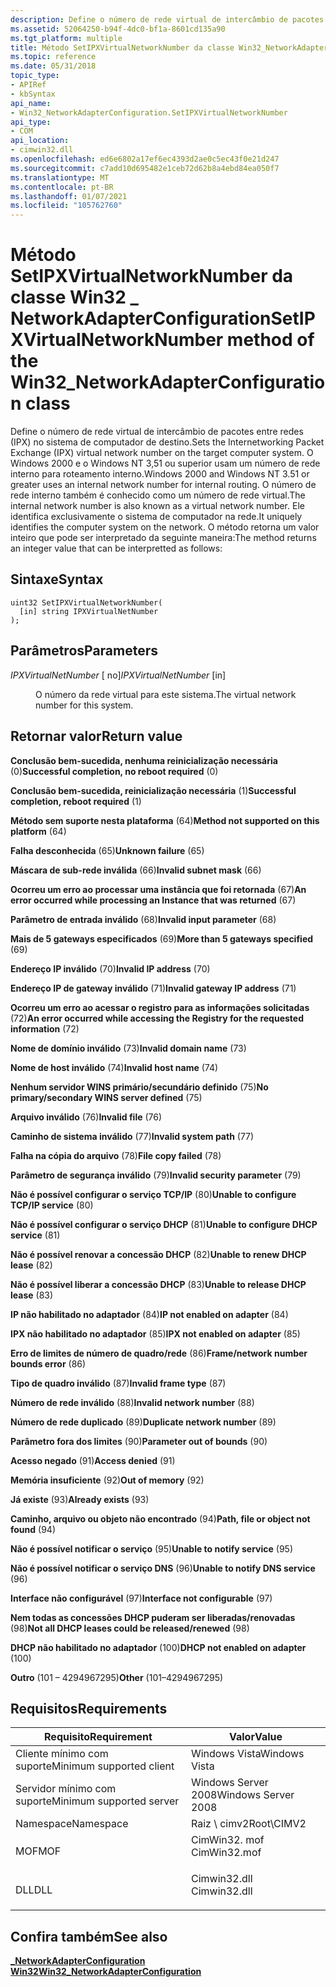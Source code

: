 ```yaml
---
description: Define o número de rede virtual de intercâmbio de pacotes entre redes (IPX) no sistema de computador de destino.
ms.assetid: 52064250-b94f-4dc0-bf1a-8601cd135a90
ms.tgt_platform: multiple
title: Método SetIPXVirtualNetworkNumber da classe Win32_NetworkAdapterConfiguration
ms.topic: reference
ms.date: 05/31/2018
topic_type:
- APIRef
- kbSyntax
api_name:
- Win32_NetworkAdapterConfiguration.SetIPXVirtualNetworkNumber
api_type:
- COM
api_location:
- cimwin32.dll
ms.openlocfilehash: ed6e6802a17ef6ec4393d2ae0c5ec43f0e21d247
ms.sourcegitcommit: c7add10d695482e1ceb72d62b8a4ebd84ea050f7
ms.translationtype: MT
ms.contentlocale: pt-BR
ms.lasthandoff: 01/07/2021
ms.locfileid: "105762760"
---
```

# <a name="setipxvirtualnetworknumber-method-of-the-win32_networkadapterconfiguration-class"></a><span data-ttu-id="5b232-103">Método SetIPXVirtualNetworkNumber da classe Win32 \_ NetworkAdapterConfiguration</span><span class="sxs-lookup"><span data-stu-id="5b232-103">SetIPXVirtualNetworkNumber method of the Win32\_NetworkAdapterConfiguration class</span></span>

<span data-ttu-id="5b232-104">Define o número de rede virtual de intercâmbio de pacotes entre redes (IPX) no sistema de computador de destino.</span><span class="sxs-lookup"><span data-stu-id="5b232-104">Sets the Internetworking Packet Exchange (IPX) virtual network number on the target computer system.</span></span> <span data-ttu-id="5b232-105">O Windows 2000 e o Windows NT 3,51 ou superior usam um número de rede interno para roteamento interno.</span><span class="sxs-lookup"><span data-stu-id="5b232-105">Windows 2000 and Windows NT 3.51 or greater uses an internal network number for internal routing.</span></span> <span data-ttu-id="5b232-106">O número de rede interno também é conhecido como um número de rede virtual.</span><span class="sxs-lookup"><span data-stu-id="5b232-106">The internal network number is also known as a virtual network number.</span></span> <span data-ttu-id="5b232-107">Ele identifica exclusivamente o sistema de computador na rede.</span><span class="sxs-lookup"><span data-stu-id="5b232-107">It uniquely identifies the computer system on the network.</span></span> <span data-ttu-id="5b232-108">O método retorna um valor inteiro que pode ser interpretado da seguinte maneira:</span><span class="sxs-lookup"><span data-stu-id="5b232-108">The method returns an integer value that can be interpretted as follows:</span></span>

## <a name="syntax"></a><span data-ttu-id="5b232-109">Sintaxe</span><span class="sxs-lookup"><span data-stu-id="5b232-109">Syntax</span></span>


```mof
uint32 SetIPXVirtualNetworkNumber(
  [in] string IPXVirtualNetNumber
);
```



## <a name="parameters"></a><span data-ttu-id="5b232-110">Parâmetros</span><span class="sxs-lookup"><span data-stu-id="5b232-110">Parameters</span></span>

<dl> <dt>

<span data-ttu-id="5b232-111">*IPXVirtualNetNumber* \[ no\]</span><span class="sxs-lookup"><span data-stu-id="5b232-111">*IPXVirtualNetNumber* \[in\]</span></span>
</dt> <dd>

<span data-ttu-id="5b232-112">O número da rede virtual para este sistema.</span><span class="sxs-lookup"><span data-stu-id="5b232-112">The virtual network number for this system.</span></span>

</dd> </dl>

## <a name="return-value"></a><span data-ttu-id="5b232-113">Retornar valor</span><span class="sxs-lookup"><span data-stu-id="5b232-113">Return value</span></span>

<dl> <dt>

<span data-ttu-id="5b232-114">**Conclusão bem-sucedida, nenhuma reinicialização necessária** (0)</span><span class="sxs-lookup"><span data-stu-id="5b232-114">**Successful completion, no reboot required** (0)</span></span>
</dt> <dt>

<span data-ttu-id="5b232-115">**Conclusão bem-sucedida, reinicialização necessária** (1)</span><span class="sxs-lookup"><span data-stu-id="5b232-115">**Successful completion, reboot required** (1)</span></span>
</dt> <dt>

<span data-ttu-id="5b232-116">**Método sem suporte nesta plataforma** (64)</span><span class="sxs-lookup"><span data-stu-id="5b232-116">**Method not supported on this platform** (64)</span></span>
</dt> <dt>

<span data-ttu-id="5b232-117">**Falha desconhecida** (65)</span><span class="sxs-lookup"><span data-stu-id="5b232-117">**Unknown failure** (65)</span></span>
</dt> <dt>

<span data-ttu-id="5b232-118">**Máscara de sub-rede inválida** (66)</span><span class="sxs-lookup"><span data-stu-id="5b232-118">**Invalid subnet mask** (66)</span></span>
</dt> <dt>

<span data-ttu-id="5b232-119">**Ocorreu um erro ao processar uma instância que foi retornada** (67)</span><span class="sxs-lookup"><span data-stu-id="5b232-119">**An error occurred while processing an Instance that was returned** (67)</span></span>
</dt> <dt>

<span data-ttu-id="5b232-120">**Parâmetro de entrada inválido** (68)</span><span class="sxs-lookup"><span data-stu-id="5b232-120">**Invalid input parameter** (68)</span></span>
</dt> <dt>

<span data-ttu-id="5b232-121">**Mais de 5 gateways especificados** (69)</span><span class="sxs-lookup"><span data-stu-id="5b232-121">**More than 5 gateways specified** (69)</span></span>
</dt> <dt>

<span data-ttu-id="5b232-122">**Endereço IP inválido** (70)</span><span class="sxs-lookup"><span data-stu-id="5b232-122">**Invalid IP address** (70)</span></span>
</dt> <dt>

<span data-ttu-id="5b232-123">**Endereço IP de gateway inválido** (71)</span><span class="sxs-lookup"><span data-stu-id="5b232-123">**Invalid gateway IP address** (71)</span></span>
</dt> <dt>

<span data-ttu-id="5b232-124">**Ocorreu um erro ao acessar o registro para as informações solicitadas** (72)</span><span class="sxs-lookup"><span data-stu-id="5b232-124">**An error occurred while accessing the Registry for the requested information** (72)</span></span>
</dt> <dt>

<span data-ttu-id="5b232-125">**Nome de domínio inválido** (73)</span><span class="sxs-lookup"><span data-stu-id="5b232-125">**Invalid domain name** (73)</span></span>
</dt> <dt>

<span data-ttu-id="5b232-126">**Nome de host inválido** (74)</span><span class="sxs-lookup"><span data-stu-id="5b232-126">**Invalid host name** (74)</span></span>
</dt> <dt>

<span data-ttu-id="5b232-127">**Nenhum servidor WINS primário/secundário definido** (75)</span><span class="sxs-lookup"><span data-stu-id="5b232-127">**No primary/secondary WINS server defined** (75)</span></span>
</dt> <dt>

<span data-ttu-id="5b232-128">**Arquivo inválido** (76)</span><span class="sxs-lookup"><span data-stu-id="5b232-128">**Invalid file** (76)</span></span>
</dt> <dt>

<span data-ttu-id="5b232-129">**Caminho de sistema inválido** (77)</span><span class="sxs-lookup"><span data-stu-id="5b232-129">**Invalid system path** (77)</span></span>
</dt> <dt>

<span data-ttu-id="5b232-130">**Falha na cópia do arquivo** (78)</span><span class="sxs-lookup"><span data-stu-id="5b232-130">**File copy failed** (78)</span></span>
</dt> <dt>

<span data-ttu-id="5b232-131">**Parâmetro de segurança inválido** (79)</span><span class="sxs-lookup"><span data-stu-id="5b232-131">**Invalid security parameter** (79)</span></span>
</dt> <dt>

<span data-ttu-id="5b232-132">**Não é possível configurar o serviço TCP/IP** (80)</span><span class="sxs-lookup"><span data-stu-id="5b232-132">**Unable to configure TCP/IP service** (80)</span></span>
</dt> <dt>

<span data-ttu-id="5b232-133">**Não é possível configurar o serviço DHCP** (81)</span><span class="sxs-lookup"><span data-stu-id="5b232-133">**Unable to configure DHCP service** (81)</span></span>
</dt> <dt>

<span data-ttu-id="5b232-134">**Não é possível renovar a concessão DHCP** (82)</span><span class="sxs-lookup"><span data-stu-id="5b232-134">**Unable to renew DHCP lease** (82)</span></span>
</dt> <dt>

<span data-ttu-id="5b232-135">**Não é possível liberar a concessão DHCP** (83)</span><span class="sxs-lookup"><span data-stu-id="5b232-135">**Unable to release DHCP lease** (83)</span></span>
</dt> <dt>

<span data-ttu-id="5b232-136">**IP não habilitado no adaptador** (84)</span><span class="sxs-lookup"><span data-stu-id="5b232-136">**IP not enabled on adapter** (84)</span></span>
</dt> <dt>

<span data-ttu-id="5b232-137">**IPX não habilitado no adaptador** (85)</span><span class="sxs-lookup"><span data-stu-id="5b232-137">**IPX not enabled on adapter** (85)</span></span>
</dt> <dt>

<span data-ttu-id="5b232-138">**Erro de limites de número de quadro/rede** (86)</span><span class="sxs-lookup"><span data-stu-id="5b232-138">**Frame/network number bounds error** (86)</span></span>
</dt> <dt>

<span data-ttu-id="5b232-139">**Tipo de quadro inválido** (87)</span><span class="sxs-lookup"><span data-stu-id="5b232-139">**Invalid frame type** (87)</span></span>
</dt> <dt>

<span data-ttu-id="5b232-140">**Número de rede inválido** (88)</span><span class="sxs-lookup"><span data-stu-id="5b232-140">**Invalid network number** (88)</span></span>
</dt> <dt>

<span data-ttu-id="5b232-141">**Número de rede duplicado** (89)</span><span class="sxs-lookup"><span data-stu-id="5b232-141">**Duplicate network number** (89)</span></span>
</dt> <dt>

<span data-ttu-id="5b232-142">**Parâmetro fora dos limites** (90)</span><span class="sxs-lookup"><span data-stu-id="5b232-142">**Parameter out of bounds** (90)</span></span>
</dt> <dt>

<span data-ttu-id="5b232-143">**Acesso negado** (91)</span><span class="sxs-lookup"><span data-stu-id="5b232-143">**Access denied** (91)</span></span>
</dt> <dt>

<span data-ttu-id="5b232-144">**Memória insuficiente** (92)</span><span class="sxs-lookup"><span data-stu-id="5b232-144">**Out of memory** (92)</span></span>
</dt> <dt>

<span data-ttu-id="5b232-145">**Já existe** (93)</span><span class="sxs-lookup"><span data-stu-id="5b232-145">**Already exists** (93)</span></span>
</dt> <dt>

<span data-ttu-id="5b232-146">**Caminho, arquivo ou objeto não encontrado** (94)</span><span class="sxs-lookup"><span data-stu-id="5b232-146">**Path, file or object not found** (94)</span></span>
</dt> <dt>

<span data-ttu-id="5b232-147">**Não é possível notificar o serviço** (95)</span><span class="sxs-lookup"><span data-stu-id="5b232-147">**Unable to notify service** (95)</span></span>
</dt> <dt>

<span data-ttu-id="5b232-148">**Não é possível notificar o serviço DNS** (96)</span><span class="sxs-lookup"><span data-stu-id="5b232-148">**Unable to notify DNS service** (96)</span></span>
</dt> <dt>

<span data-ttu-id="5b232-149">**Interface não configurável** (97)</span><span class="sxs-lookup"><span data-stu-id="5b232-149">**Interface not configurable** (97)</span></span>
</dt> <dt>

<span data-ttu-id="5b232-150">**Nem todas as concessões DHCP puderam ser liberadas/renovadas** (98)</span><span class="sxs-lookup"><span data-stu-id="5b232-150">**Not all DHCP leases could be released/renewed** (98)</span></span>
</dt> <dt>

<span data-ttu-id="5b232-151">**DHCP não habilitado no adaptador** (100)</span><span class="sxs-lookup"><span data-stu-id="5b232-151">**DHCP not enabled on adapter** (100)</span></span>
</dt> <dt>

<span data-ttu-id="5b232-152">**Outro** (101 – 4294967295)</span><span class="sxs-lookup"><span data-stu-id="5b232-152">**Other** (101–4294967295)</span></span>
</dt> </dl>

## <a name="requirements"></a><span data-ttu-id="5b232-153">Requisitos</span><span class="sxs-lookup"><span data-stu-id="5b232-153">Requirements</span></span>



| <span data-ttu-id="5b232-154">Requisito</span><span class="sxs-lookup"><span data-stu-id="5b232-154">Requirement</span></span> | <span data-ttu-id="5b232-155">Valor</span><span class="sxs-lookup"><span data-stu-id="5b232-155">Value</span></span> |
|-------------------------------------|-----------------------------------------------------------------------------------------|
| <span data-ttu-id="5b232-156">Cliente mínimo com suporte</span><span class="sxs-lookup"><span data-stu-id="5b232-156">Minimum supported client</span></span><br/> | <span data-ttu-id="5b232-157">Windows Vista</span><span class="sxs-lookup"><span data-stu-id="5b232-157">Windows Vista</span></span><br/>                                                                |
| <span data-ttu-id="5b232-158">Servidor mínimo com suporte</span><span class="sxs-lookup"><span data-stu-id="5b232-158">Minimum supported server</span></span><br/> | <span data-ttu-id="5b232-159">Windows Server 2008</span><span class="sxs-lookup"><span data-stu-id="5b232-159">Windows Server 2008</span></span><br/>                                                          |
| <span data-ttu-id="5b232-160">Namespace</span><span class="sxs-lookup"><span data-stu-id="5b232-160">Namespace</span></span><br/>                | <span data-ttu-id="5b232-161">Raiz \\ cimv2</span><span class="sxs-lookup"><span data-stu-id="5b232-161">Root\\CIMV2</span></span><br/>                                                                  |
| <span data-ttu-id="5b232-162">MOF</span><span class="sxs-lookup"><span data-stu-id="5b232-162">MOF</span></span><br/>                      | <dl> <span data-ttu-id="5b232-163"><dt>CimWin32. mof</dt></span><span class="sxs-lookup"><span data-stu-id="5b232-163"><dt>CimWin32.mof</dt></span></span> </dl> |
| <span data-ttu-id="5b232-164">DLL</span><span class="sxs-lookup"><span data-stu-id="5b232-164">DLL</span></span><br/>                      | <dl> <span data-ttu-id="5b232-165"><dt>Cimwin32.dll</dt></span><span class="sxs-lookup"><span data-stu-id="5b232-165"><dt>Cimwin32.dll</dt></span></span> </dl> |



## <a name="see-also"></a><span data-ttu-id="5b232-166">Confira também</span><span class="sxs-lookup"><span data-stu-id="5b232-166">See also</span></span>

<dl> <dt>

[<span data-ttu-id="5b232-167">**\_NetworkAdapterConfiguration Win32**</span><span class="sxs-lookup"><span data-stu-id="5b232-167">**Win32\_NetworkAdapterConfiguration**</span></span>](win32-networkadapterconfiguration.md)
</dt> </dl>

 

 




